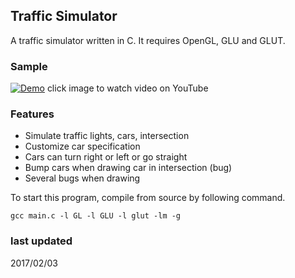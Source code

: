 ## Traffic Simulator
A traffic simulator written in C.
It requires OpenGL, GLU and GLUT.

### Sample
[![Demo](https://img.youtube.com/vi/kIYb2Nb9tlg/0.jpg)](https://www.youtube.com/watch?v=kIYb2Nb9tlg)
click image to watch video on YouTube

### Features
* Simulate traffic lights, cars, intersection
* Customize car specification
* Cars can turn right or left or go straight
* Bump cars when drawing car in intersection (bug)
* Several bugs when drawing


To start this program, compile from source by following command.
```
gcc main.c -l GL -l GLU -l glut -lm -g 
```

### last updated
2017/02/03

